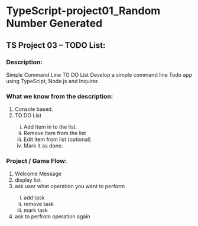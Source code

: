 <!-- @format -->

# TypeScript-project01_Random Number Generated

## TS Project 03 – TODO List:

### Description:

Simple Command Line TO DO List Develop a simple command line Todo app using
TypeScipt, Node.js and Inquirer.

### What we know from the description:

<ol>
<li>Console based.</li> <li>TO DO List</li>
<ol type="i">
<li>Add Item in to the list.</li>
<li>Remove Item from the list</li>
<li>Edit item from list (optional)</li>
<li>Mark it as done.</li>
</ol>

</ol>

### Project / Game Flow:

<ol>
    <li>Welcome Message</li>
    <li>display list</li>
    <li>ask user what operation you want to perform</li>
    <ol type="i">
    <li>add task </li>
    <li>remove task</li>
    <li>mark task</li>
    </ol>
    <li>ask to perfrom operation again</li>

</ol>
